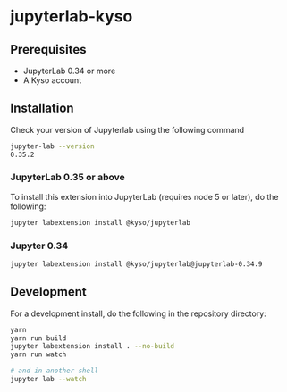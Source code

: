 # jupyterlab-kyso

## Prerequisites

* JupyterLab 0.34 or more
* A Kyso account

## Installation

Check your version of Jupyterlab using the following command

```bash
jupyter-lab --version
0.35.2
```

### JupyterLab 0.35 or above

To install this extension into JupyterLab (requires node 5 or later), do the following:

```bash
jupyter labextension install @kyso/jupyterlab
```

### Jupyter 0.34

```bash
jupyter labextension install @kyso/jupyterlab@jupyterlab-0.34.9
```

## Development

For a development install, do the following in the repository directory:

```bash
yarn
yarn run build
jupyter labextension install . --no-build
yarn run watch
```

```bash
# and in another shell
jupyter lab --watch
```
